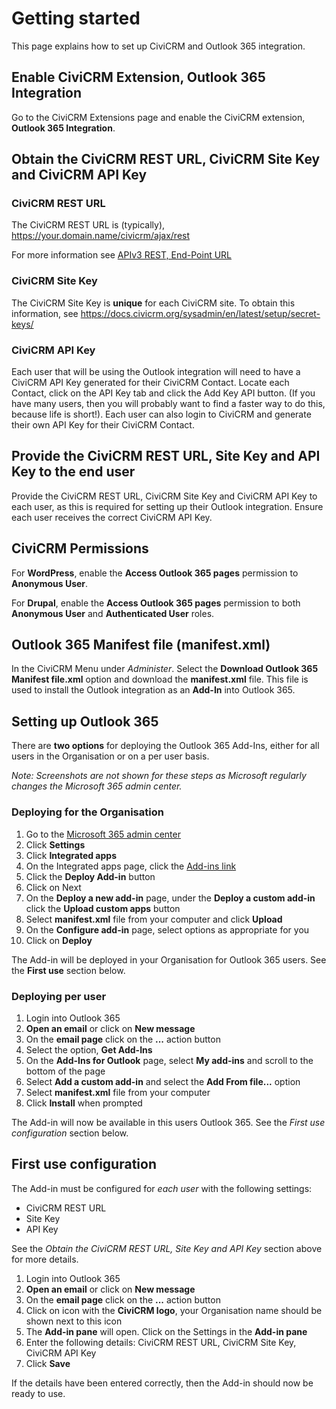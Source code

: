 # Getting started

This page explains how to set up CiviCRM and Outlook 365 integration.

## Enable CiviCRM Extension, Outlook 365 Integration

Go to the CiviCRM Extensions page and enable the CiviCRM extension, **Outlook 365 Integration**.

## Obtain the CiviCRM REST URL, CiviCRM Site Key and CiviCRM API Key

### CiviCRM REST URL

The CiviCRM REST URL is (typically), https://your.domain.name/civicrm/ajax/rest

For more information see [APIv3 REST, End-Point URL](https://docs.civicrm.org/dev/en/latest/api/v3/rest/#end-point-url)

### CiviCRM Site Key

The CiviCRM Site Key is **unique** for each CiviCRM site. To obtain this information, see https://docs.civicrm.org/sysadmin/en/latest/setup/secret-keys/

### CiviCRM API Key

Each user that will be using the Outlook integration will need to have a CiviCRM API Key generated for their CiviCRM Contact. Locate each Contact, click on the API Key tab and click the Add Key API button. (If you have many users, then you will probably want to find a faster way to do this, because life is short!). Each user can also login to CiviCRM and generate their own API Key for their CiviCRM Contact.  

## Provide the CiviCRM REST URL, Site Key and API Key to the end user

Provide the CiviCRM REST URL, CiviCRM Site Key and CiviCRM API Key to each user, as this is required for setting up their Outlook integration. Ensure each user receives the correct CiviCRM API Key.

## CiviCRM Permissions 

For **WordPress**, enable the **Access Outlook 365 pages** permission to **Anonymous User**.

For **Drupal**, enable the **Access Outlook 365 pages** permission to both **Anonymous User** and **Authenticated User** roles.

## Outlook 365 Manifest file (manifest.xml)

In the CiviCRM Menu under *Administer*. Select the **Download Outlook 365 Manifest file.xml** option and download the **manifest.xml** file. This file is used to install the Outlook integration as an **Add-In** into Outlook 365.

## Setting up Outlook 365

There are **two options** for deploying the Outlook 365 Add-Ins, either for all users in the Organisation or on a per user basis.

*Note: Screenshots are not shown for these steps as Microsoft regularly changes the Microsoft 365 admin center.*

### Deploying for the Organisation

1. Go to the [Microsoft 365 admin center](https://admin.microsoft.com/AdminPortal)
2. Click **Settings**
3. Click **Integrated apps**
4. On the Integrated apps page, click the [Add-ins link](https://admin.microsoft.com/Adminportal#/Settings/AddIns)
5. Click the **Deploy Add-in** button
6. Click on Next
7. On the **Deploy a new add-in** page, under the **Deploy a custom add-in** click the **Upload custom apps** button
8. Select **manifest.xml** file from your computer and click **Upload**
9. On the **Configure add-in** page, select options as appropriate for you
10. Click on **Deploy**

The Add-in will be deployed in your Organisation for Outlook 365 users. See the **First use** section below.

### Deploying per user

1. Login into Outlook 365
2. **Open an email** or click on **New message**
3. On the **email page** click on the **...** action button
4. Select the option, **Get Add-Ins**
5. On the **Add-Ins for Outlook** page, select **My add-ins** and scroll to the bottom of the page
6. Select **Add a custom add-in** and select the **Add From file...** option
8. Select **manifest.xml** file from your computer
9. Click **Install** when prompted

The Add-in will now be available in this users Outlook 365. See the *First use configuration* section below.

## First use configuration

The Add-in must be configured for *each user* with the following settings:
* CiviCRM REST URL
* Site Key
* API Key

See the *Obtain the CiviCRM REST URL, Site Key and API Key* section above for more details.

1. Login into Outlook 365
2. **Open an email** or click on **New message**
3. On the **email page** click on the **...** action button
4. Click on icon with the **CiviCRM logo**, your Organisation name should be shown next to this icon
5. The **Add-in pane** will open. Click on the Settings in the **Add-in pane** 
6. Enter the following details: CiviCRM REST URL, CiviCRM Site Key, CiviCRM API Key
6. Click **Save**

If the details have been entered correctly, then the Add-in should now be ready to use.
